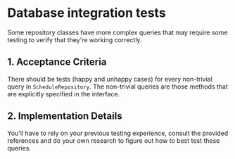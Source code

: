 # Database integration tests

Some repository classes have more complex queries that may
require some testing to verify that they're working correctly.

## 1. Acceptance Criteria

There should be tests (happy and unhappy cases) for every non-trivial query in `ScheduleRepository`.
The non-trivial queries are those methods that are explicitly specified in the interface.

## 2. Implementation Details

You'll have to rely on your previous testing experience, consult the provided references
and do your own research to figure out how to best test these queries.
